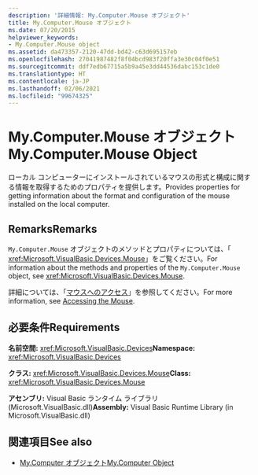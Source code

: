 ```yaml
---
description: '詳細情報: My.Computer.Mouse オブジェクト'
title: My.Computer.Mouse オブジェクト
ms.date: 07/20/2015
helpviewer_keywords:
- My.Computer.Mouse object
ms.assetid: da473357-2120-47dd-bd42-c63d695157eb
ms.openlocfilehash: 27041987482f8f04bcd983f20ffa3e30c04f0e51
ms.sourcegitcommit: ddf7edb67715a5b9a45e3dd44536dabc153c1de0
ms.translationtype: HT
ms.contentlocale: ja-JP
ms.lasthandoff: 02/06/2021
ms.locfileid: "99674325"
---
```

# <a name="mycomputermouse-object"></a><span data-ttu-id="f29a3-103">My.Computer.Mouse オブジェクト</span><span class="sxs-lookup"><span data-stu-id="f29a3-103">My.Computer.Mouse Object</span></span>

<span data-ttu-id="f29a3-104">ローカル コンピューターにインストールされているマウスの形式と構成に関する情報を取得するためのプロパティを提供します。</span><span class="sxs-lookup"><span data-stu-id="f29a3-104">Provides properties for getting information about the format and configuration of the mouse installed on the local computer.</span></span>  
  
## <a name="remarks"></a><span data-ttu-id="f29a3-105">Remarks</span><span class="sxs-lookup"><span data-stu-id="f29a3-105">Remarks</span></span>  

 <span data-ttu-id="f29a3-106">`My.Computer.Mouse` オブジェクトのメソッドとプロパティについては、「 <xref:Microsoft.VisualBasic.Devices.Mouse>」をご覧ください。</span><span class="sxs-lookup"><span data-stu-id="f29a3-106">For information about the methods and properties of the `My.Computer.Mouse` object, see <xref:Microsoft.VisualBasic.Devices.Mouse>.</span></span>  
  
 <span data-ttu-id="f29a3-107">詳細については、「[マウスへのアクセス](../../developing-apps/programming/computer-resources/accessing-the-mouse.md)」を参照してください。</span><span class="sxs-lookup"><span data-stu-id="f29a3-107">For more information, see [Accessing the Mouse](../../developing-apps/programming/computer-resources/accessing-the-mouse.md).</span></span>  
  
## <a name="requirements"></a><span data-ttu-id="f29a3-108">必要条件</span><span class="sxs-lookup"><span data-stu-id="f29a3-108">Requirements</span></span>  

 <span data-ttu-id="f29a3-109">**名前空間:** <xref:Microsoft.VisualBasic.Devices></span><span class="sxs-lookup"><span data-stu-id="f29a3-109">**Namespace:** <xref:Microsoft.VisualBasic.Devices></span></span>  
  
 <span data-ttu-id="f29a3-110">**クラス:** <xref:Microsoft.VisualBasic.Devices.Mouse></span><span class="sxs-lookup"><span data-stu-id="f29a3-110">**Class:** <xref:Microsoft.VisualBasic.Devices.Mouse></span></span>  
  
 <span data-ttu-id="f29a3-111">**アセンブリ:** Visual Basic ランタイム ライブラリ (Microsoft.VisualBasic.dll)</span><span class="sxs-lookup"><span data-stu-id="f29a3-111">**Assembly:** Visual Basic Runtime Library (in Microsoft.VisualBasic.dll)</span></span>  
  
## <a name="see-also"></a><span data-ttu-id="f29a3-112">関連項目</span><span class="sxs-lookup"><span data-stu-id="f29a3-112">See also</span></span>

- [<span data-ttu-id="f29a3-113">My.Computer オブジェクト</span><span class="sxs-lookup"><span data-stu-id="f29a3-113">My.Computer Object</span></span>](my-computer-object.md)
